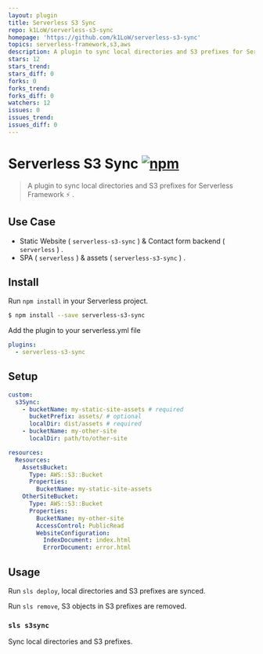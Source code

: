 ```yaml
---
layout: plugin
title: Serverless S3 Sync
repo: k1LoW/serverless-s3-sync
homepage: 'https://github.com/k1LoW/serverless-s3-sync'
topics: serverless-framework,s3,aws
description: A plugin to sync local directories and S3 prefixes for Serverless Framework,
stars: 12
stars_trend: 
stars_diff: 0
forks: 0
forks_trend: 
forks_diff: 0
watchers: 12
issues: 0
issues_trend: 
issues_diff: 0
---
```



# Serverless S3 Sync [![npm](https://img.shields.io/npm/v/serverless-s3-sync.svg)](https://www.npmjs.com/package/serverless-s3-sync)

> A plugin to sync local directories and S3 prefixes for Serverless Framework :zap: .

## Use Case

- Static Website ( `serverless-s3-sync` ) & Contact form backend ( `serverless` ) .
- SPA ( `serverless` ) & assets ( `serverless-s3-sync` ) .

## Install

Run `npm install` in your Serverless project.

```sh
$ npm install --save serverless-s3-sync
```

Add the plugin to your serverless.yml file

```yaml
plugins:
  - serverless-s3-sync
```

## Setup

```yaml
custom:
  s3Sync:
    - bucketName: my-static-site-assets # required
      bucketPrefix: assets/ # optional
      localDir: dist/assets # required
    - bucketName: my-other-site
      localDir: path/to/other-site

resources:
  Resources:
    AssetsBucket:
      Type: AWS::S3::Bucket
      Properties:
        BucketName: my-static-site-assets
    OtherSiteBucket:
      Type: AWS::S3::Bucket
      Properties:
        BucketName: my-other-site
        AccessControl: PublicRead
        WebsiteConfiguration:
          IndexDocument: index.html
          ErrorDocument: error.html
```

## Usage

Run `sls deploy`, local directories and S3 prefixes are synced.

Run `sls remove`, S3 objects in S3 prefixes are removed.

### `sls s3sync`

Sync local directories and S3 prefixes.
